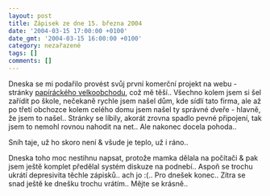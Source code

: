 ```yaml
---
layout: post
title: Zápisek ze dne 15. března 2004
date: '2004-03-15 17:00:00 +0100'
date_gmt: '2004-03-15 16:00:00 +0100'
category: nezařazené
tags: []
comments: []
---
```

<p>Dneska se mi podařilo provést svůj první komerční projekt na webu - stránky  <a href="http://www.sweb.cz/simonik-js">papíráckého velkoobchodu</a>,  což mě těší.. Všechno kolem jsem si šel zařídit po škole, nečekaně rychle jsem našel dům, kde sídlí tato firma,  ale až po třetí obchozce kolem celého domu jsem našel ty správné dveře - hlavně, že jsem to našel.. Stránky  se líbily, akorát zrovna spadlo pevné připojení, tak jsem to nemohl rovnou nahodit na net.. Ale nakonec  docela pohoda..</p>
<p>Sníh taje, už ho skoro není &amp; všude je teplo, už i ráno..</p>
<p>Dneska toho moc nestihnu napsat, protože mamka dělala na počítači &amp; pak jsem ještě komplet předělal systém  diskuze na podnebí.. Aspoň se trochu ukrátí depresivita těchle zápisků.. ach jo :(.. Pro dnešek konec.. Zítra se snad  ještě ke dnešku trochu vrátím.. Mějte se krásně..</p>
